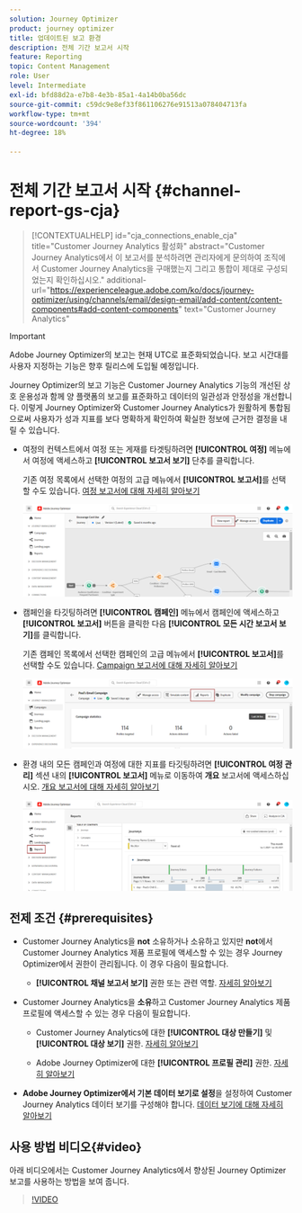 ```yaml
---
solution: Journey Optimizer
product: journey optimizer
title: 업데이트된 보고 환경
description: 전체 기간 보고서 시작
feature: Reporting
topic: Content Management
role: User
level: Intermediate
exl-id: bfd88d2a-e7b8-4e3b-85a1-4a14b0ba56dc
source-git-commit: c59dc9e8ef33f861106276e91513a078404713fa
workflow-type: tm+mt
source-wordcount: '394'
ht-degree: 18%

---
```


# 전체 기간 보고서 시작 {#channel-report-gs-cja}

>[!CONTEXTUALHELP]
>id="cja_connections_enable_cja"
>title="Customer Journey Analytics 활성화"
>abstract="Customer Journey Analytics에서 이 보고서를 분석하려면 관리자에게 문의하여 조직에서 Customer Journey Analytics을 구매했는지 그리고 통합이 제대로 구성되었는지 확인하십시오."
>additional-url="https://experienceleague.adobe.com/ko/docs/journey-optimizer/using/channels/email/design-email/add-content/content-components#add-content-components" text="Customer Journey Analytics"

>[!IMPORTANT]
>
>Adobe Journey Optimizer의 보고는 현재 UTC로 표준화되었습니다. 보고 시간대를 사용자 지정하는 기능은 향후 릴리스에 도입될 예정입니다.

Journey Optimizer의 보고 기능은 Customer Journey Analytics 기능의 개선된 상호 운용성과 함께 양 플랫폼의 보고를 표준화하고 데이터의 일관성과 안정성을 개선합니다. 이렇게 Journey Optimizer와 Customer Journey Analytics가 원활하게 통합됨으로써 사용자가 성과 지표를 보다 명확하게 확인하여 확실한 정보에 근거한 결정을 내릴 수 있습니다.

* 여정의 컨텍스트에서 여정 또는 게재를 타겟팅하려면 **[!UICONTROL 여정]** 메뉴에서 여정에 액세스하고 **[!UICONTROL 보고서 보기]** 단추를 클릭합니다.

  기존 여정 목록에서 선택한 여정의 고급 메뉴에서 **[!UICONTROL 보고서]**&#x200B;를 선택할 수도 있습니다. [여정 보고서에 대해 자세히 알아보기](journey-global-report-cja.md)

  ![](assets/gs-cja-report-3.png)

* 캠페인을 타깃팅하려면 **[!UICONTROL 캠페인]** 메뉴에서 캠페인에 액세스하고 **[!UICONTROL 보고서]** 버튼을 클릭한 다음 **[!UICONTROL 모든 시간 보고서 보기]**&#x200B;를 클릭합니다.

  기존 캠페인 목록에서 선택한 캠페인의 고급 메뉴에서 **[!UICONTROL 보고서]**&#x200B;를 선택할 수도 있습니다. [Campaign 보고서에 대해 자세히 알아보기](campaign-global-report-cja.md)

  ![](assets/gs-cja-report-2.png)

* 환경 내의 모든 캠페인과 여정에 대한 지표를 타깃팅하려면 **[!UICONTROL 여정 관리]** 섹션 내의 **[!UICONTROL 보고서]** 메뉴로 이동하여 **개요** 보고서에 액세스하십시오. [개요 보고서에 대해 자세히 알아보기](channel-report-cja.md)

  ![](assets/gs-cja-report-1.png)

## 전제 조건 {#prerequisites}

* Customer Journey Analytics을 **not** 소유하거나 소유하고 있지만 **not**&#x200B;에서 Customer Journey Analytics 제품 프로필에 액세스할 수 있는 경우 Journey Optimizer에서 권한이 관리됩니다. 이 경우 다음이 필요합니다.

   * **[!UICONTROL 채널 보고서 보기]** 권한 또는 관련 역할. [자세히 알아보기](../administration/permissions.md)

* Customer Journey Analytics을 **소유**&#x200B;하고 Customer Journey Analytics 제품 프로필에 액세스할 수 있는 경우 다음이 필요합니다.

   * Customer Journey Analytics에 대한 **[!UICONTROL 대상 만들기]** 및 **[!UICONTROL 대상 보기]** 권한. [자세히 알아보기](https://experienceleague.adobe.com/en/docs/analytics-platform/using/technotes/access-control)

   * Adobe Journey Optimizer에 대한 **[!UICONTROL 프로필 관리]** 권한. [자세히 알아보기](../administration/permissions.md)

* **Adobe Journey Optimizer에서 기본 데이터 보기로 설정**&#x200B;을 설정하여 Customer Journey Analytics 데이터 보기를 구성해야 합니다. [데이터 보기에 대해 자세히 알아보기](https://experienceleague.adobe.com/en/docs/analytics-platform/using/cja-dataviews/create-dataview)

## 사용 방법 비디오{#video}

아래 비디오에서는 Customer Journey Analytics에서 향상된 Journey Optimizer 보고를 사용하는 방법을 보여 줍니다.

>[!VIDEO](https://video.tv.adobe.com/v/3430413)